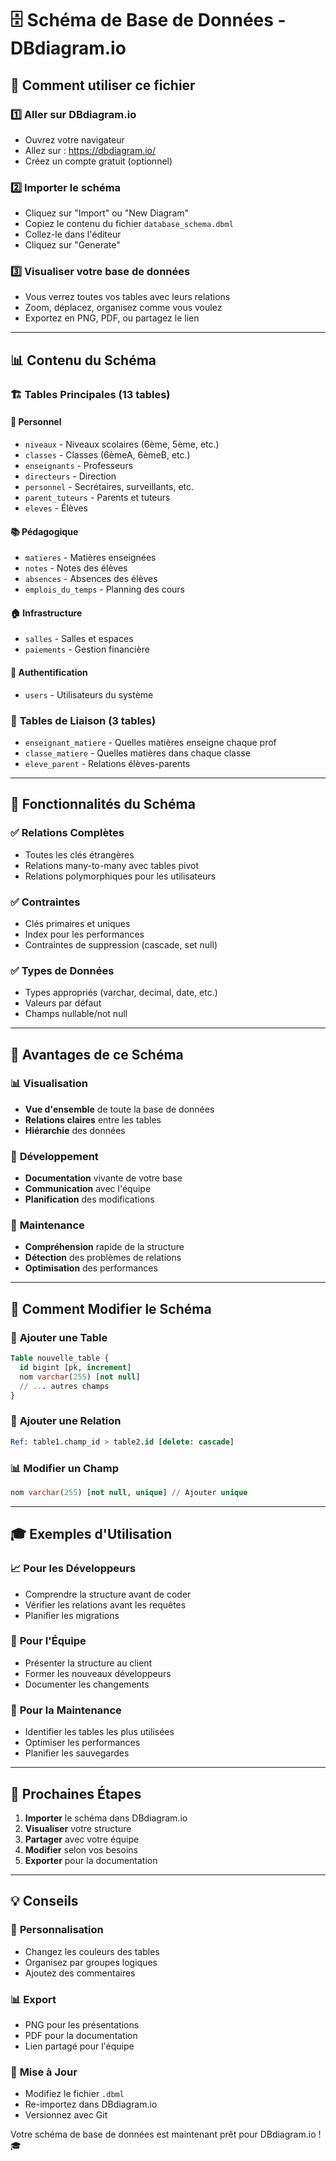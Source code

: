 # 🗄️ Schéma de Base de Données - DBdiagram.io

## 🎯 **Comment utiliser ce fichier**

### 1️⃣ **Aller sur DBdiagram.io**
- Ouvrez votre navigateur
- Allez sur : https://dbdiagram.io/
- Créez un compte gratuit (optionnel)

### 2️⃣ **Importer le schéma**
- Cliquez sur "Import" ou "New Diagram"
- Copiez le contenu du fichier `database_schema.dbml`
- Collez-le dans l'éditeur
- Cliquez sur "Generate"

### 3️⃣ **Visualiser votre base de données**
- Vous verrez toutes vos tables avec leurs relations
- Zoom, déplacez, organisez comme vous voulez
- Exportez en PNG, PDF, ou partagez le lien

---

## 📊 **Contenu du Schéma**

### 🏗️ **Tables Principales (13 tables)**

#### **👥 Personnel**
- `niveaux` - Niveaux scolaires (6ème, 5ème, etc.)
- `classes` - Classes (6èmeA, 6èmeB, etc.)
- `enseignants` - Professeurs
- `directeurs` - Direction
- `personnel` - Secrétaires, surveillants, etc.
- `parent_tuteurs` - Parents et tuteurs
- `eleves` - Élèves

#### **📚 Pédagogique**
- `matieres` - Matières enseignées
- `notes` - Notes des élèves
- `absences` - Absences des élèves
- `emplois_du_temps` - Planning des cours

#### **🏠 Infrastructure**
- `salles` - Salles et espaces
- `paiements` - Gestion financière

#### **🔐 Authentification**
- `users` - Utilisateurs du système

### 🔗 **Tables de Liaison (3 tables)**
- `enseignant_matiere` - Quelles matières enseigne chaque prof
- `classe_matiere` - Quelles matières dans chaque classe
- `eleve_parent` - Relations élèves-parents

---

## 🎨 **Fonctionnalités du Schéma**

### ✅ **Relations Complètes**
- Toutes les clés étrangères
- Relations many-to-many avec tables pivot
- Relations polymorphiques pour les utilisateurs

### ✅ **Contraintes**
- Clés primaires et uniques
- Index pour les performances
- Contraintes de suppression (cascade, set null)

### ✅ **Types de Données**
- Types appropriés (varchar, decimal, date, etc.)
- Valeurs par défaut
- Champs nullable/not null

---

## 🚀 **Avantages de ce Schéma**

### 📊 **Visualisation**
- **Vue d'ensemble** de toute la base de données
- **Relations claires** entre les tables
- **Hiérarchie** des données

### 🔧 **Développement**
- **Documentation** vivante de votre base
- **Communication** avec l'équipe
- **Planification** des modifications

### 🎯 **Maintenance**
- **Compréhension** rapide de la structure
- **Détection** des problèmes de relations
- **Optimisation** des performances

---

## 📝 **Comment Modifier le Schéma**

### 🔄 **Ajouter une Table**
```sql
Table nouvelle_table {
  id bigint [pk, increment]
  nom varchar(255) [not null]
  // ... autres champs
}
```

### 🔗 **Ajouter une Relation**
```sql
Ref: table1.champ_id > table2.id [delete: cascade]
```

### 📊 **Modifier un Champ**
```sql
nom varchar(255) [not null, unique] // Ajouter unique
```

---

## 🎓 **Exemples d'Utilisation**

### 📈 **Pour les Développeurs**
- Comprendre la structure avant de coder
- Vérifier les relations avant les requêtes
- Planifier les migrations

### 👥 **Pour l'Équipe**
- Présenter la structure au client
- Former les nouveaux développeurs
- Documenter les changements

### 🔧 **Pour la Maintenance**
- Identifier les tables les plus utilisées
- Optimiser les performances
- Planifier les sauvegardes

---

## 🎯 **Prochaines Étapes**

1. **Importer** le schéma dans DBdiagram.io
2. **Visualiser** votre structure
3. **Partager** avec votre équipe
4. **Modifier** selon vos besoins
5. **Exporter** pour la documentation

---

## 💡 **Conseils**

### 🎨 **Personnalisation**
- Changez les couleurs des tables
- Organisez par groupes logiques
- Ajoutez des commentaires

### 📊 **Export**
- PNG pour les présentations
- PDF pour la documentation
- Lien partagé pour l'équipe

### 🔄 **Mise à Jour**
- Modifiez le fichier `.dbml`
- Re-importez dans DBdiagram.io
- Versionnez avec Git

Votre schéma de base de données est maintenant prêt pour DBdiagram.io ! 🎓
